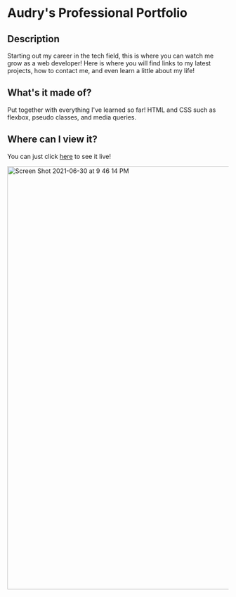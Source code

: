 # Audry's Professional Portfolio
## Description
Starting out my career in the tech field, this is where you can watch me grow as a web developer! Here is where you will find links to my latest projects, how to contact me, and even learn a little about my life!
## What's it made of?
Put together with everything I've learned so far! HTML and CSS such as flexbox, pseudo classes, and media queries. 
## Where can I view it?
You can just click [here](https://audryf.github.io/all-about-audry/) to see it live!




<img width="963" alt="Screen Shot 2021-06-30 at 9 46 14 PM" src="https://user-images.githubusercontent.com/84256033/124057194-a2192c00-d9ec-11eb-81cc-cefa9042f600.png">
